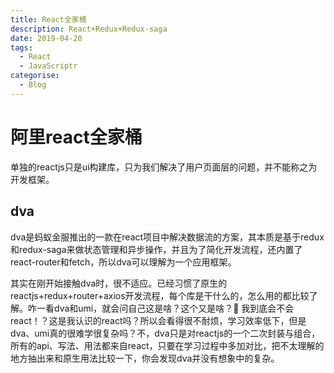 ```yaml
---
title: React全家桶
description: React+Redux+Redux-saga
date: 2019-04-20
tags:
  - React
  - JavaScriptr
categorise:
  - Blog
---
```


# 阿里react全家桶
单独的reactjs只是ui构建库，只为我们解决了用户页面层的问题，并不能称之为开发框架。

## dva
dva是蚂蚁金服推出的一款在react项目中解决数据流的方案，其本质是基于redux和redux-saga来做状态管理和异步操作，并且为了简化开发流程，还内置了react-router和fetch，所以dva可以理解为一个应用框架。

其实在刚开始接触dva时，很不适应。已经习惯了原生的reactjs+redux+router+axios开发流程，每个库是干什么的，怎么用的都比较了解。咋一看dva和umi，就会问自己这是啥？这个又是啥？:slightly_smiling_face: 我到底会不会react！？这是我认识的react吗？所以会看得很不耐烦，学习效率低下，但是dva、umi真的很难学很复杂吗？不，dva只是对reactjs的一个二次封装与组合，所有的api、写法、用法都来自react，只要在学习过程中多加对比，把不太理解的地方抽出来和原生用法比较一下，你会发现dva并没有想象中的复杂。